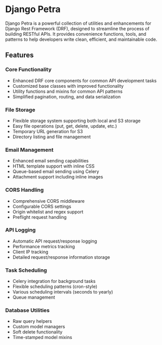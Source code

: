 # Django Petra

Django Petra is a powerful collection of utilities and enhancements for Django Rest Framework (DRF), designed to streamline the process of building RESTful APIs. It provides convenience functions, tools, and patterns to help developers write clean, efficient, and maintainable code.

## Features

### Core Functionality
- Enhanced DRF core components for common API development tasks
- Customized base classes with improved functionality
- Utility functions and mixins for common API patterns
- Simplified pagination, routing, and data serialization

### File Storage
- Flexible storage system supporting both local and S3 storage
- Easy file operations (put, get, delete, update, etc.)
- Temporary URL generation for S3
- Directory listing and file management

### Email Management
- Enhanced email sending capabilities
- HTML template support with inline CSS
- Queue-based email sending using Celery
- Attachment support including inline images

### CORS Handling
- Comprehensive CORS middleware
- Configurable CORS settings
- Origin whitelist and regex support
- Preflight request handling

### API Logging
- Automatic API request/response logging
- Performance metrics tracking
- Client IP tracking
- Detailed request/response information storage

### Task Scheduling
- Celery integration for background tasks
- Flexible scheduling patterns (cron-style)
- Various scheduling intervals (seconds to yearly)
- Queue management

### Database Utilities
- Raw query helpers
- Custom model managers
- Soft delete functionality
- Time-stamped model mixins

